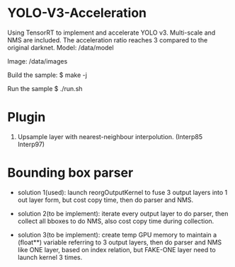 # YOLO-V3-Acceleration
Using TensorRT to implement and accelerate YOLO v3. Multi-scale and NMS are included.  The acceleration ratio reaches 3 compared to the original darknet.
Model:
/data/model

Image:
/data/images

Build the sample:
$ make -j

Run the sample
$ ./run.sh


Plugin
===========================================

1. Upsample layer with nearest-neighbour interpolution. (Interp85 Interp97)


Bounding box parser
===========================================

* solution 1(used): launch reorgOutputKernel to fuse 3 output layers into 1 out layer form, but cost copy time, then do parser and NMS.

* solution 2(to be implement): iterate every output layer to do parser, then collect all bboxes to do NMS, also cost copy time during collection.

* solution 3(to be implement): create temp GPU memory to maintain a (float**) variable referring to 3 output layers, then do parser and NMS like ONE layer, based on index relation, but FAKE-ONE layer need to launch kernel 3 times.

